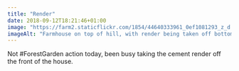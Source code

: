 ```yaml
---
title: "Render"
date: 2018-09-12T18:21:46+01:00
image: "https://farm2.staticflickr.com/1854/44640333961_0ef1081293_z_d.jpg"
imageAlt: "Farmhouse on top of hill, with render being taken off bottom left"
---
```


Not #ForestGarden action today, been busy taking the cement render off the front of the house.
